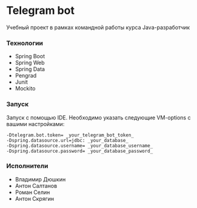 # Telegram bot
Учебный проект в рамках командной работы курса Java-разработчик

### Технологии
* Spring Boot
* Spring Web
* Spring Data
* Pengrad
* Junit
* Mockito

### Запуск

Запуск с помощью IDE. Необходимо указать следующие VM-options с вашими настройками:
```
-Dtelegram.bot.token= _your_telegram_bot_token_
-Dspring.datasource.url=jdbc: _your_database_
-Dspring.datasource.username= _your_database_username_
-Dspring.datasource.password= _your_database_password_
```

### Исполнители

* Владимир Дюшкин
* Антон Салтанов
* Роман Селин
* Антон Скрягин


